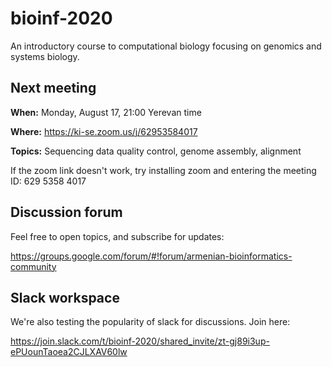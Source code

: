 # bioinf-2020
An introductory course to computational biology focusing on genomics and systems biology. 

## Next meeting 

**When:** Monday, August 17, 21:00 Yerevan time

**Where:** https://ki-se.zoom.us/j/62953584017 

**Topics:** Sequencing data quality control, genome assembly, alignment


If the zoom link doesn't work, try installing zoom and entering the meeting ID: 629 5358 4017

## Discussion forum

Feel free to open topics, and subscribe for updates: 

https://groups.google.com/forum/#!forum/armenian-bioinformatics-community 

## Slack workspace 

We're also testing the popularity of slack for discussions. Join here: 

https://join.slack.com/t/bioinf-2020/shared_invite/zt-gj89i3up-ePUounTaoea2CJLXAV60lw 
